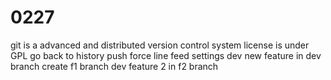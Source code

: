 # 0227
git is a advanced and distributed version control system
license is under GPL
go back to history
push force
line feed settings
dev new feature in dev branch
create f1 branch
dev feature 2 in f2 branch
